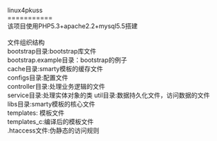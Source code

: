 linux4pkuss
<br>===========<br>
该项目使用PHP5.3+apache2.2+mysql5.5搭建<br>
<br>
文件组织结构<br>
bootstrap目录:bootstrap库文件<br>
bootstrap.example目录：bootstrap的例子<br>
cache目录:smarty模板的缓存文件<br>
configs目录:配置文件<br>
controller目录:处理业务逻辑的文件<br>
service目录:处理实体对象的类
util目录:数据持久化文件，访问数据的文件<br>
libs目录:smarty模板的核心文件<br>
templates: 模板文件<br>
templates_c:编译后的模板文件<br>
.htaccess文件:伪静态的访问规则<br>
